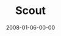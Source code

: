 ---
layout: message
category: message
series: "The Drive"
title: "Scout"
date: 2008-01-06-00-00
message_id: 474
audio: "http://s3.amazonaws.com/crossroads-media/messages/audio/The_Drive_01_Scout_01-06-08_Tome.mp3"
audio-duration: "43:13"
explicit: false
---